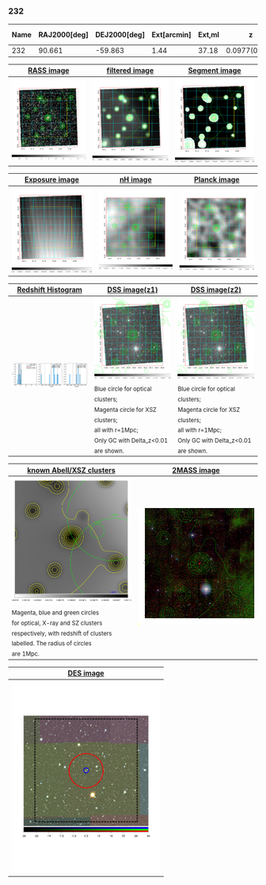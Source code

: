 <div STYLE="page-break-after: always;"></div>

### 232

|Name|RAJ2000[deg]|DEJ2000[deg] |Ext[arcmin]| Ext,ml | z | z_src| C|GC(XSZ,Delta_z<0.01)| GC(OPT,Delta_z<0.01)|GC| R_sig[arcmin] | R500[arcmin] | R500[Mpc]| CRsig[c/s] | CR500[c/s] |L500[1E44 erg/s]|F500[1E-12 erg/s/cm^2]| M500[1E14 Msun]|Tx[keV]|Cnt_sig|Beta|Rc[arcmin]|Comment|Alias|
|---|---|---|---|---|---|------|---|--------|---------|----------|---|---|---|---|---|---|---|---|---|---|---|---|---|---|
|232| 90.661| -59.863| 1.44| 37.18| 0.0977(0.005)| z2,| G| -| -| W| 27.662| 7.645| 0.829| 0.159(0.026)| 0.142(0.024)| 0.631(0.144)| 2.617(0.596)| 1.78(0.20)| 3.15(0.23)| 487.2| 0.502(-0.002+0.004)| 2.594(-0.200+0.215)| -| t026|

|[RASS image](../image/232/232_img.pdf)|[filtered image](../image/232/232_fil.pdf)|[Segment image](../image/232/232_seg.pdf)|
|-------------------|--------------------|-------------------|
| <img src="../image/232/232_img.png" width="300">  | <img src="../image/232/232_fil.png" width="300">   | <img src="../image/232/232_seg.png" width="300">  |

|[Exposure image](../image/232/232_mex.pdf)| [nH image](../image/232/232_nh.pdf)| [Planck image](../image/232/232_p.pdf)|
|-------------------|--------------------|-------------------|
|<img src="../image/232/232_mex.png" width="300">   | <img src="../image/232/232_nh.png" width="300">    | <img src="../image/232/232_p.png" width="300"> |

|[Redshift Histogram](../image/232/232_zg.pdf) | [DSS image(z1)](../image/232/232_dss_z1.pdf)      |  [DSS image(z2)](../image/232/232_dss_z2.pdf)    |
|-------------------|--------------------|-------------------|
|<img src="../image/232/232_zg.png" width="300"> |<img src="../image/232/232_dss_z1.png" width="300"> <sub><br>Blue circle for optical clusters; <br>Magenta circle for XSZ clusters; <br>all with r=1Mpc; <br>Only GC with Delta_z<0.01 are shown. </sub>| <img src="../image/232/232_dss_z2.png" width="300"><sub><br>Blue circle for optical clusters; <br>Magenta circle for XSZ clusters; <br>all with r=1Mpc; <br>Only GC with Delta_z<0.01 are shown. </sub> |

|[known Abell/XSZ clusters](../image/232/232_gc.pdf) | [2MASS image](../image/232/232_2mass.pdf)      |
|-------------------|-------------------|
|<img src=../image/232/232_gc.png width="300"> <br><sub>Magenta, blue and green circles <br>for optical, X-ray and SZ clusters <br>respectively, with redshift of clusters <br>labelled. The radius of circles <br>are 1Mpc.</sub>|<img src="../image/232/232_2mass.png" width="300">  |

|[DES image](../image/232/232_des.pdf)   |
|-------------------|
| <img src="../image/232/232_des.pdf" width="300">  |
